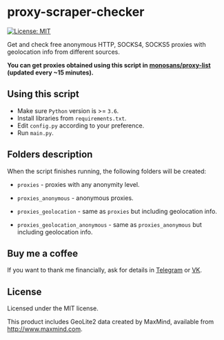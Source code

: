 # proxy-scraper-checker

[![License: MIT](https://img.shields.io/badge/License-MIT-yellow.svg)](https://opensource.org/licenses/MIT)

Get and check free anonymous HTTP, SOCKS4, SOCKS5 proxies with geolocation info from different sources.

**You can get proxies obtained using this script in [monosans/proxy-list](https://github.com/monosans/proxy-list) (updated every ~15 minutes).**

## Using this script

- Make sure `Python` version is >= `3.6`.
- Install libraries from `requirements.txt`.
- Edit `config.py` according to your preference.
- Run `main.py`.

## Folders description

When the script finishes running, the following folders will be created:

- `proxies` - proxies with any anonymity level.

- `proxies_anonymous` - anonymous proxies.

- `proxies_geolocation` - same as `proxies` but including geolocation info.

- `proxies_geolocation_anonymous` - same as `proxies_anonymous` but including geolocation info.

## Buy me a coffee

If you want to thank me financially, ask for details in [Telegram](https://t.me/monosans) or [VK](https://vk.com/id607137534).

## License

Licensed under the MIT license.

This product includes GeoLite2 data created by MaxMind, available from http://www.maxmind.com.
